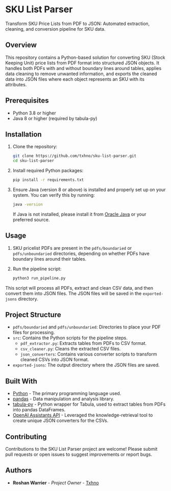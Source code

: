# SKU List Parser

Transform SKU Price Lists from PDF to JSON: Automated extraction, cleaning, and conversion pipeline for SKU data.

## Overview

This repository contains a Python-based solution for converting SKU (Stock Keeping Unit) price lists from PDF format into structured JSON objects. It handles both PDFs with and without boundary lines around tables, applies data cleaning to remove unwanted information, and exports the cleaned data into JSON files where each object represents an SKU with its attributes.

## Prerequisites

- Python 3.8 or higher
- Java 8 or higher (required by tabula-py)

## Installation

1. Clone the repository:
   ```sh
   git clone https://github.com/txhno/sku-list-parser.git
   cd sku-list-parser
   ```

2. Install required Python packages:
   ```sh
   pip install -r requirements.txt
   ```

3. Ensure Java (version 8 or above) is installed and properly set up on your system. You can verify this by running:
   ```sh
   java -version
   ```
   If Java is not installed, please install it from [Oracle Java](https://www.oracle.com/java/technologies/javase-jdk8-downloads.html) or your preferred source.

## Usage

1. SKU pricelist PDFs are present in the `pdfs/boundaried` or `pdfs/unboundaried` directories, depending on whether PDFs have boundary lines around their tables.

2. Run the pipeline script:
   ```sh
   python3 run_pipeline.py
   ```

This script will process all PDFs, extract and clean CSV data, and then convert them into JSON files. The JSON files will be saved in the `exported-jsons` directory.

## Project Structure

- `pdfs/boundaried` and `pdfs/unboundaried`: Directories to place your PDF files for processing.
- `src`: Contains the Python scripts for the pipeline steps.
  - `pdf_extractor.py`: Extracts tables from PDFs to CSV format.
  - `csv_cleaner.py`: Cleans the extracted CSV files.
  - `json_converters`: Contains various converter scripts to transform cleaned CSVs into JSON format.
- `exported-jsons`: The output directory where the JSON files are saved.

## Built With

- [Python](https://www.python.org/) - The primary programming language used.
- [pandas](https://pandas.pydata.org/) - Data manipulation and analysis library.
- [tabula-py](https://github.com/chezou/tabula-py) - Python wrapper for Tabula, used to extract tables from PDFs into pandas DataFrames.
- [OpenAI Assistants API](https://platform.openai.com/docs/assistants/tools/knowledge-retrieval) - Leveraged the knowledge-retrieval tool to create unique JSON converters for the CSVs.


## Contributing

Contributions to the SKU List Parser project are welcome! Please submit pull requests or open issues to suggest improvements or report bugs.

## Authors

- **Roshan Warrier** - *Project Owner* - [Txhno](https://github.com/txhno)

